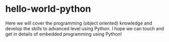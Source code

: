 # hello-world-python
Here we will cover the programming (object oriented) knowledge and develop the skills to advanced level using Python. I hope we can touch and get in details of embedded programming using Python!  
